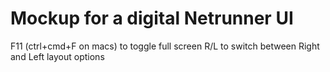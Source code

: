 # Mockup for a digital Netrunner UI

F11 (ctrl+cmd+F on macs) to toggle full screen
R/L to switch between Right and Left layout options
